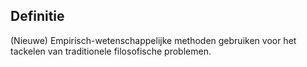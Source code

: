 ## Definitie
(Nieuwe) Empirisch-wetenschappelijke methoden gebruiken voor het tackelen van traditionele filosofische problemen.